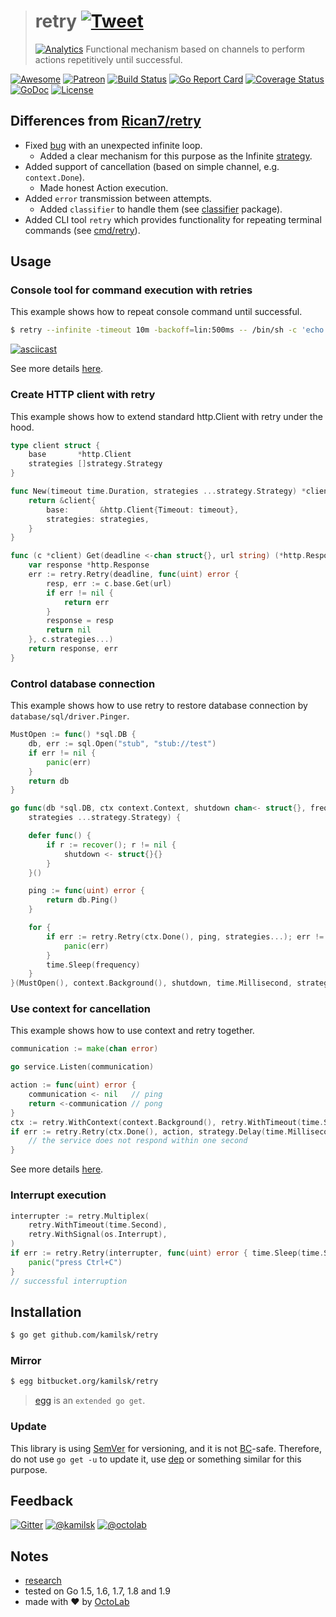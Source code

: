 > # retry [![Tweet](https://img.shields.io/twitter/url/http/shields.io.svg?style=social)](https://twitter.com/intent/tweet?text=Functional%20mechanism%20based%20on%20channels%20to%20perform%20actions%20repetitively%20until%20successful.&url=https://github.com/kamilsk/retry&via=ikamilsk&hashtags=go,repeat,retry,backoff,jitter)
> [![Analytics](https://ga-beacon.appspot.com/UA-109817251-1/retry/dev?pixel)](https://github.com/igrigorik/ga-beacon)
> Functional mechanism based on channels to perform actions repetitively until successful.

[![Awesome](https://cdn.rawgit.com/sindresorhus/awesome/d7305f38d29fed78fa85652e3a63e154dd8e8829/media/badge.svg)](https://github.com/avelino/awesome-go#utilities)
[![Patreon](https://img.shields.io/badge/patreon-donate-orange.svg)](https://www.patreon.com/octolab)
[![Build Status](https://travis-ci.org/kamilsk/retry.svg?branch=dev)](https://travis-ci.org/kamilsk/retry)
[![Go Report Card](https://goreportcard.com/badge/github.com/kamilsk/retry)](https://goreportcard.com/report/github.com/kamilsk/retry)
[![Coverage Status](https://coveralls.io/repos/github/kamilsk/retry/badge.svg)](https://coveralls.io/github/kamilsk/retry)
[![GoDoc](https://godoc.org/github.com/kamilsk/retry?status.svg)](https://godoc.org/github.com/kamilsk/retry)
[![License](https://img.shields.io/badge/license-MIT-blue.svg)](LICENSE)

## Differences from [Rican7/retry](https://github.com/Rican7/retry)

- Fixed [bug](https://github.com/Rican7/retry/pull/2) with an unexpected infinite loop.
  - Added a clear mechanism for this purpose as the Infinite [strategy](strategy/strategy.go#L24-L28).
- Added support of cancellation (based on simple channel, e.g. `context.Done`).
  - Made honest Action execution.
- Added `error` transmission between attempts.
  - Added `classifier` to handle them (see [classifier](classifier) package).
- Added CLI tool `retry` which provides functionality for repeating terminal commands (see [cmd/retry](cmd/retry)).

## Usage

### Console tool for command execution with retries

This example shows how to repeat console command until successful.

```bash
$ retry --infinite -timeout 10m -backoff=lin:500ms -- /bin/sh -c 'echo "trying..."; exit $((1 + RANDOM % 10 > 5))'
```

[![asciicast](https://asciinema.org/a/150367.png)](https://asciinema.org/a/150367)

See more details [here](cmd/retry).

### Create HTTP client with retry

This example shows how to extend standard http.Client with retry under the hood.

```go
type client struct {
	base       *http.Client
	strategies []strategy.Strategy
}

func New(timeout time.Duration, strategies ...strategy.Strategy) *client {
	return &client{
		base:       &http.Client{Timeout: timeout},
		strategies: strategies,
	}
}

func (c *client) Get(deadline <-chan struct{}, url string) (*http.Response, error) {
	var response *http.Response
	err := retry.Retry(deadline, func(uint) error {
		resp, err := c.base.Get(url)
		if err != nil {
			return err
		}
		response = resp
		return nil
	}, c.strategies...)
	return response, err
}
```

### Control database connection

This example shows how to use retry to restore database connection by `database/sql/driver.Pinger`.

```go
MustOpen := func() *sql.DB {
	db, err := sql.Open("stub", "stub://test")
	if err != nil {
		panic(err)
	}
	return db
}

go func(db *sql.DB, ctx context.Context, shutdown chan<- struct{}, frequency time.Duration,
	strategies ...strategy.Strategy) {

	defer func() {
		if r := recover(); r != nil {
			shutdown <- struct{}{}
		}
	}()

	ping := func(uint) error {
		return db.Ping()
	}

	for {
		if err := retry.Retry(ctx.Done(), ping, strategies...); err != nil {
			panic(err)
		}
		time.Sleep(frequency)
	}
}(MustOpen(), context.Background(), shutdown, time.Millisecond, strategy.Limit(1))
```

### Use context for cancellation

This example shows how to use context and retry together.

```go
communication := make(chan error)

go service.Listen(communication)

action := func(uint) error {
	communication <- nil   // ping
	return <-communication // pong
}
ctx := retry.WithContext(context.Background(), retry.WithTimeout(time.Second))
if err := retry.Retry(ctx.Done(), action, strategy.Delay(time.Millisecond)); err != nil {
	// the service does not respond within one second
}
```

See more details [here](https://godoc.org/github.com/kamilsk/retry#example-package--RetryWithContext).

### Interrupt execution

```go
interrupter := retry.Multiplex(
	retry.WithTimeout(time.Second),
	retry.WithSignal(os.Interrupt),
)
if err := retry.Retry(interrupter, func(uint) error { time.Sleep(time.Second); return nil }); err == nil {
	panic("press Ctrl+C")
}
// successful interruption
```

## Installation

```bash
$ go get github.com/kamilsk/retry
```

### Mirror

```bash
$ egg bitbucket.org/kamilsk/retry
```

> [egg](https://github.com/kamilsk/egg) is an `extended go get`.

### Update

This library is using [SemVer](http://semver.org) for versioning, and it is not
[BC](https://en.wikipedia.org/wiki/Backward_compatibility)-safe. Therefore, do not use `go get -u` to update it,
use [dep](https://github.com/golang/dep) or something similar for this purpose.

## Feedback

[![Gitter](https://badges.gitter.im/Join%20Chat.svg)](https://gitter.im/kamilsk/retry)
[![@kamilsk](https://img.shields.io/badge/author-%40kamilsk-blue.svg)](https://twitter.com/ikamilsk)
[![@octolab](https://img.shields.io/badge/sponsor-%40octolab-blue.svg)](https://twitter.com/octolab_inc)

## Notes

- [research](../../tree/research)
- tested on Go 1.5, 1.6, 1.7, 1.8 and 1.9
- made with ❤️ by [OctoLab](https://www.octolab.org/)
